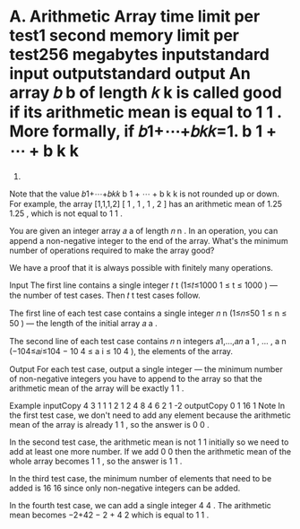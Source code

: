 A. Arithmetic Array
time limit per test1 second
memory limit per test256 megabytes
inputstandard input
outputstandard output
An array 𝑏
b
 of length 𝑘
k
 is called good if its arithmetic mean is equal to 1
1
. More formally, if
𝑏1+⋯+𝑏𝑘𝑘=1.
b
1
+
⋯
+
b
k
k
=
1.

Note that the value 𝑏1+⋯+𝑏𝑘𝑘
b
1
+
⋯
+
b
k
k
 is not rounded up or down. For example, the array [1,1,1,2]
[
1
,
1
,
1
,
2
]
 has an arithmetic mean of 1.25
1.25
, which is not equal to 1
1
.

You are given an integer array 𝑎
a
 of length 𝑛
n
. In an operation, you can append a non-negative integer to the end of the array. What's the minimum number of operations required to make the array good?

We have a proof that it is always possible with finitely many operations.

Input
The first line contains a single integer 𝑡
t
 (1≤𝑡≤1000
1
≤
t
≤
1000
) — the number of test cases. Then 𝑡
t
 test cases follow.

The first line of each test case contains a single integer 𝑛
n
 (1≤𝑛≤50
1
≤
n
≤
50
) — the length of the initial array 𝑎
a
.

The second line of each test case contains 𝑛
n
 integers 𝑎1,…,𝑎𝑛
a
1
,
…
,
a
n
 (−104≤𝑎𝑖≤104
−
10
4
≤
a
i
≤
10
4
), the elements of the array.

Output
For each test case, output a single integer — the minimum number of non-negative integers you have to append to the array so that the arithmetic mean of the array will be exactly 1
1
.

Example
inputCopy
4
3
1 1 1
2
1 2
4
8 4 6 2
1
-2
outputCopy
0
1
16
1
Note
In the first test case, we don't need to add any element because the arithmetic mean of the array is already 1
1
, so the answer is 0
0
.

In the second test case, the arithmetic mean is not 1
1
 initially so we need to add at least one more number. If we add 0
0
 then the arithmetic mean of the whole array becomes 1
1
, so the answer is 1
1
.

In the third test case, the minimum number of elements that need to be added is 16
16
 since only non-negative integers can be added.

In the fourth test case, we can add a single integer 4
4
. The arithmetic mean becomes −2+42
−
2
+
4
2
 which is equal to 1
1
.